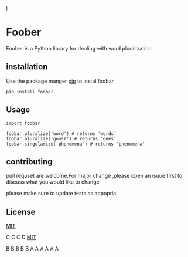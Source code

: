 

I


# Foober
Foober is a Python library for dealing with word pluralization

## installation

Use the package manger [pip](http://google.com) to instal foobar






    pip install foobar




## Usage


```
import foobar 

foobar.pluralize('word') # returns 'words'
foobar.pluralize('goose') # returns 'gees'
foobar.singularize('phenomena') # returns 'phenomena'

```


## contributing

pull requset are welcome.For major change ,please open an isuue first to discuss what you would like to change 



please make sure to update tests as appopria.


## License 

 

[MIT](http:.//google.com)













C
C
C
D
[MIT](hhttp://google.com)








    


B
B
B
B
B
A
A
A
A
A
A

